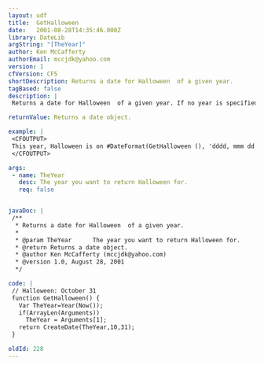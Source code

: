 ```yaml
---
layout: udf
title:  GetHalloween
date:   2001-08-28T14:35:46.000Z
library: DateLib
argString: "[TheYear]"
author: Ken McCafferty
authorEmail: mccjdk@yahoo.com
version: 1
cfVersion: CF5
shortDescription: Returns a date for Halloween  of a given year.
tagBased: false
description: |
 Returns a date for Halloween  of a given year. If no year is specified, defaults to current year.

returnValue: Returns a date object.

example: |
 <CFOUTPUT>
 This year, Halloween is on #DateFormat(GetHalloween (), 'dddd, mmm dd')#.
 </CFOUTPUT>

args:
 - name: TheYear
   desc: The year you want to return Halloween for.
   req: false


javaDoc: |
 /**
  * Returns a date for Halloween  of a given year.
  * 
  * @param TheYear      The year you want to return Halloween for. 
  * @return Returns a date object. 
  * @author Ken McCafferty (mccjdk@yahoo.com) 
  * @version 1.0, August 28, 2001 
  */

code: |
 // Halloween: October 31
 function GetHalloween() {
   Var TheYear=Year(Now());
   if(ArrayLen(Arguments)) 
     TheYear = Arguments[1];
   return CreateDate(TheYear,10,31);
 }

oldId: 228
---
```



